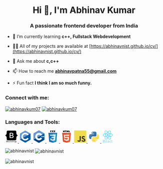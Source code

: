 <h1 align="center">Hi 👋, I'm Abhinav Kumar</h1>
<h3 align="center">A passionate frontend developer from India</h3>

- 🌱 I’m currently learning **c++, Fullstack Webdevelopment**

- 👨‍💻 All of my projects are available at [https://abhinavnist.github.io/cv/](https://abhinavnist.github.io/cv/)

- 💬 Ask me about **c,c++**

- 📫 How to reach me **abhinavpatna55@gmail.com**

- ⚡ Fun fact **I think I am so much funny.**

<h3 align="left">Connect with me:</h3>
<p align="left">
<a href="https://twitter.com/abhinavkum07" target="blank"><img align="center" src="https://raw.githubusercontent.com/rahuldkjain/github-profile-readme-generator/master/src/images/icons/Social/twitter.svg" alt="abhinavkum07" height="30" width="40" /></a>
<a href="[https://twitter.com/abhinavkum07](https://www.linkedin.com/in/abhinav-kumar-038529227/)" target="blank"><img align="center" src="[https://raw.githubusercontent.com/rahuldkjain/github-profile-readme-generator/master/src/images/icons/Social/twitter.svg](https://icons8.com/icon/xuvGCOXi8Wyg/linkedin)" alt="abhinavkum07" height="30" width="40" /></a>
</p>

<h3 align="left">Languages and Tools:</h3>
<p align="left"> <a href="https://getbootstrap.com" target="_blank" rel="noreferrer"> <img src="https://raw.githubusercontent.com/devicons/devicon/master/icons/bootstrap/bootstrap-plain-wordmark.svg" alt="bootstrap" width="40" height="40"/> </a> <a href="https://www.cprogramming.com/" target="_blank" rel="noreferrer"> <img src="https://raw.githubusercontent.com/devicons/devicon/master/icons/c/c-original.svg" alt="c" width="40" height="40"/> </a> <a href="https://www.w3schools.com/cpp/" target="_blank" rel="noreferrer"> <img src="https://raw.githubusercontent.com/devicons/devicon/master/icons/cplusplus/cplusplus-original.svg" alt="cplusplus" width="40" height="40"/> </a> <a href="https://www.w3schools.com/css/" target="_blank" rel="noreferrer"> <img src="https://raw.githubusercontent.com/devicons/devicon/master/icons/css3/css3-original-wordmark.svg" alt="css3" width="40" height="40"/> </a> <a href="https://www.w3.org/html/" target="_blank" rel="noreferrer"> <img src="https://raw.githubusercontent.com/devicons/devicon/master/icons/html5/html5-original-wordmark.svg" alt="html5" width="40" height="40"/> </a> <a href="https://developer.mozilla.org/en-US/docs/Web/JavaScript" target="_blank" rel="noreferrer"> <img src="https://raw.githubusercontent.com/devicons/devicon/master/icons/javascript/javascript-original.svg" alt="javascript" width="40" height="40"/> </a> <a href="https://www.python.org" target="_blank" rel="noreferrer"> <img src="https://raw.githubusercontent.com/devicons/devicon/master/icons/python/python-original.svg" alt="python" width="40" height="40"/> </a> <a href="https://reactjs.org/" target="_blank" rel="noreferrer"> <img src="https://raw.githubusercontent.com/devicons/devicon/master/icons/react/react-original-wordmark.svg" alt="react" width="40" height="40"/> </a> </p>

<p><img align="left" src="https://github-readme-stats.vercel.app/api/top-langs?username=abhinavnist&show_icons=true&locale=en&layout=compact" alt="abhinavnist" /></p>

<p>&nbsp;<img align="center" src="https://github-readme-stats.vercel.app/api?username=abhinavnist&show_icons=true&locale=en" alt="abhinavnist" /></p>

<p><img align="center" src="https://github-readme-streak-stats.herokuapp.com/?user=abhinavnist&" alt="abhinavnist" /></p>
